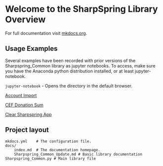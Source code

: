 # Welcome to the SharpSpring Library Overview

For full documentation visit [mkdocs.org](http://mkdocs.org).

## Usage Examples
Several examples have been recorded with prior versions of the Sharpspring_Common library as jupyter notebooks. To access, make sure you have the Anaconda python distribution installed, or at least jupyter-notebook.

`jupyter-notebook` - Opens the directory in the default browser.

[Account Import](http://localhost:8888/notebooks/Documents/Pyfiles/CEF/Account%20Import.ipynb)

[CEF Donation Sum](http://localhost:8888/notebooks/Documents/Pyfiles/CEF/First_Time_Calc.ipynb)

[Clear Sharpspring App](http://localhost:8888/notebooks/Documents/Pyfiles/CEF/Kill_Things.ipynb)

## Project layout

    mkdocs.yml    # The configuration file.
    docs/
        index.md  # The documentation homepage.
        Sharpspring_Common_Update.md # Basic library documentation
    Sharpspring_Common.py # Main library file
